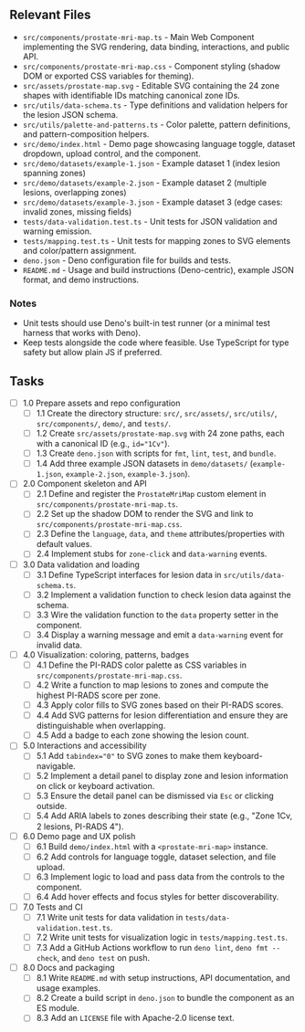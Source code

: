 ## Relevant Files

- `src/components/prostate-mri-map.ts` - Main Web Component implementing the SVG
  rendering, data binding, interactions, and public API.
- `src/components/prostate-mri-map.css` - Component styling (shadow DOM or
  exported CSS variables for theming).
- `src/assets/prostate-map.svg` - Editable SVG containing the 24 zone shapes
  with identifiable IDs matching canonical zone IDs.
- `src/utils/data-schema.ts` - Type definitions and validation helpers for the
  lesion JSON schema.
- `src/utils/palette-and-patterns.ts` - Color palette, pattern definitions, and
  pattern-composition helpers.
- `src/demo/index.html` - Demo page showcasing language toggle, dataset
  dropdown, upload control, and the component.
- `src/demo/datasets/example-1.json` - Example dataset 1 (index lesion spanning
  zones)
- `src/demo/datasets/example-2.json` - Example dataset 2 (multiple lesions,
  overlapping zones)
- `src/demo/datasets/example-3.json` - Example dataset 3 (edge cases: invalid
  zones, missing fields)
- `tests/data-validation.test.ts` - Unit tests for JSON validation and warning
  emission.
- `tests/mapping.test.ts` - Unit tests for mapping zones to SVG elements and
  color/pattern assignment.
- `deno.json` - Deno configuration file for builds and tests.
- `README.md` - Usage and build instructions (Deno-centric), example JSON
  format, and demo instructions.

### Notes

- Unit tests should use Deno's built-in test runner (or a minimal test harness
  that works with Deno).
- Keep tests alongside the code where feasible. Use TypeScript for type safety
  but allow plain JS if preferred.

## Tasks

- [ ] 1.0 Prepare assets and repo configuration
  - [ ] 1.1 Create the directory structure: `src/`, `src/assets/`, `src/utils/`,
        `src/components/`, `demo/`, and `tests/`.
  - [ ] 1.2 Create `src/assets/prostate-map.svg` with 24 zone paths, each with a
        canonical ID (e.g., `id="1Cv"`).
  - [ ] 1.3 Create `deno.json` with scripts for `fmt`, `lint`, `test`, and
        `bundle`.
  - [ ] 1.4 Add three example JSON datasets in `demo/datasets/`
        (`example-1.json`, `example-2.json`, `example-3.json`).

- [ ] 2.0 Component skeleton and API
  - [ ] 2.1 Define and register the `ProstateMriMap` custom element in
        `src/components/prostate-mri-map.ts`.
  - [ ] 2.2 Set up the shadow DOM to render the SVG and link to
        `src/components/prostate-mri-map.css`.
  - [ ] 2.3 Define the `language`, `data`, and `theme` attributes/properties
        with default values.
  - [ ] 2.4 Implement stubs for `zone-click` and `data-warning` events.

- [ ] 3.0 Data validation and loading
  - [ ] 3.1 Define TypeScript interfaces for lesion data in
        `src/utils/data-schema.ts`.
  - [ ] 3.2 Implement a validation function to check lesion data against the
        schema.
  - [ ] 3.3 Wire the validation function to the `data` property setter in the
        component.
  - [ ] 3.4 Display a warning message and emit a `data-warning` event for
        invalid data.

- [ ] 4.0 Visualization: coloring, patterns, badges
  - [ ] 4.1 Define the PI-RADS color palette as CSS variables in
        `src/components/prostate-mri-map.css`.
  - [ ] 4.2 Write a function to map lesions to zones and compute the highest
        PI-RADS score per zone.
  - [ ] 4.3 Apply color fills to SVG zones based on their PI-RADS scores.
  - [ ] 4.4 Add SVG patterns for lesion differentiation and ensure they are
        distinguishable when overlapping.
  - [ ] 4.5 Add a badge to each zone showing the lesion count.

- [ ] 5.0 Interactions and accessibility
  - [ ] 5.1 Add `tabindex="0"` to SVG zones to make them keyboard-navigable.
  - [ ] 5.2 Implement a detail panel to display zone and lesion information on
        click or keyboard activation.
  - [ ] 5.3 Ensure the detail panel can be dismissed via `Esc` or clicking
        outside.
  - [ ] 5.4 Add ARIA labels to zones describing their state (e.g., "Zone 1Cv, 2
        lesions, PI-RADS 4").

- [ ] 6.0 Demo page and UX polish
  - [ ] 6.1 Build `demo/index.html` with a `<prostate-mri-map>` instance.
  - [ ] 6.2 Add controls for language toggle, dataset selection, and file
        upload.
  - [ ] 6.3 Implement logic to load and pass data from the controls to the
        component.
  - [ ] 6.4 Add hover effects and focus styles for better discoverability.

- [ ] 7.0 Tests and CI
  - [ ] 7.1 Write unit tests for data validation in
        `tests/data-validation.test.ts`.
  - [ ] 7.2 Write unit tests for visualization logic in `tests/mapping.test.ts`.
  - [ ] 7.3 Add a GitHub Actions workflow to run `deno lint`,
        `deno fmt --check`, and `deno test` on push.

- [ ] 8.0 Docs and packaging
  - [ ] 8.1 Write `README.md` with setup instructions, API documentation, and
        usage examples.
  - [ ] 8.2 Create a build script in `deno.json` to bundle the component as an
        ES module.
  - [ ] 8.3 Add an `LICENSE` file with Apache-2.0 license text.
